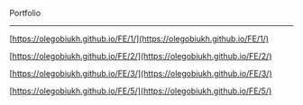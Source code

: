 Portfolio
___

[https://olegobiukh.github.io/FE/1/](https://olegobiukh.github.io/FE/1/)

[https://olegobiukh.github.io/FE/2/](https://olegobiukh.github.io/FE/2/)

[https://olegobiukh.github.io/FE/3/](https://olegobiukh.github.io/FE/3/)

[https://olegobiukh.github.io/FE/5/](https://olegobiukh.github.io/FE/5/)

